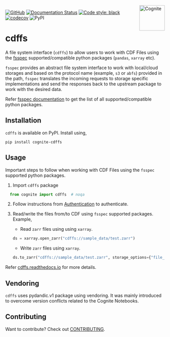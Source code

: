 <a href="https://cognite.com/">
  <img alt="Cognite" src="https://raw.githubusercontent.com/cognitedata/cognite-python-docs/master/img/cognite_logo_black.png" alt="Cognite logo" title="Cognite" align="right" height="80">
</a>

[![GitHub](https://img.shields.io/github/license/cognitedata/cdffs)](https://github.com/cognitedata/cdffs/blob/main/LICENSE)
[![Documentation Status](https://readthedocs.org/projects/cdffs/badge/?version=latest)](https://cdffs.readthedocs.io/en/latest/?badge=latest)
[![Code style: black](https://img.shields.io/badge/code%20style-black-000000.svg)](https://github.com/ambv/black)
[![codecov](https://codecov.io/gh/cognitedata/cdffs/branch/main/graph/badge.svg)](https://codecov.io/gh/cognitedata/cdffs)
![PyPI](https://img.shields.io/pypi/v/cognite-cdffs)

# cdffs

A file system interface (`cdffs`) to allow users to work with CDF Files using the [fsspec](https://filesystem-spec.readthedocs.io/en/latest/) supported/compatible python packages (`pandas`, `xarray` etc).

`fsspec` provides an abstract file system interface to work with local/cloud storages and based on the protocol name (example, `s3` or `abfs`) provided in the path, `fsspec` translates the incoming requests to storage specific implementations and send the responses back to the upstream package to work with the desired data.

Refer [fsspec documentation](https://filesystem-spec.readthedocs.io/en/latest/#who-uses-fsspec) to get the list of all supported/compatible python packages.

## Installation

`cdffs` is available on PyPI. Install using,

```shell
pip install cognite-cdffs
```

## Usage

Important steps to follow when working with CDF Files using the `fsspec` supported python packages.

1) Import `cdffs` package
```python
  from cognite import cdffs  # noqa
```

2) Follow instructions from [Authentication](https://cdffs.readthedocs.io/en/latest/authentication.html) to authenticate.

3) Read/write the files from/to CDF using `fsspec` supported packages. Example,

    * Read `zarr` files using using `xarray`.

    ```python
    ds = xarray.open_zarr("cdffs://sample_data/test.zarr")
    ```
    * Write `zarr` files using `xarray`.

    ```python
    ds.to_zarr("cdffs://sample_data/test.zarr", storage_options={"file_metadata": metadata})
    ```

Refer [cdffs.readthedocs.io](https://cdffs.readthedocs.io) for more details.

## Vendoring

`cdffs` uses pydandic.v1 package using vendoring. It was mainly introduced to overcome version conflicts
related to the Cognite Notebooks.

## Contributing
Want to contribute? Check out [CONTRIBUTING](CONTRIBUTING.md).
